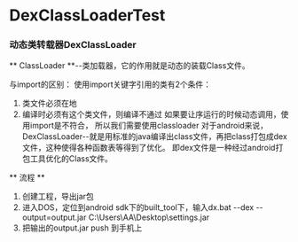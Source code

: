 # DexClassLoaderTest

### 动态类转载器DexClassLoader

 ** ClassLoader **--类加载器，它的作用就是动态的装载Class文件。
 
 与import的区别：
 使用import关键字引用的类有2个条件：
 1. 类文件必须在地
 2. 编译时必须有这个类文件，则编译不通过
 如果要让序运行的时候动态调用，使用import是不符合， 所以我们需要使用classloader
 对于android来说，DexClassLoader--就是用标准的java编译出class文件，再把class打包成dex文件，这种使得各种函数表等得到了优化。
 即dex文件是一种经过android打包工具优化的Class文件。

** 流程 **
1. 创建工程，导出jar包
2.  进入DOS，定位到android sdk下的built_tool下，输入dx.bat --dex  --output=output.jar C:\Users\AA\Desktop\settings.jar
3. 把输出的output.jar push 到手机上
